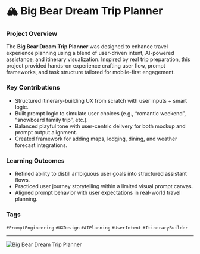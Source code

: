 
# 🏔️ Big Bear Dream Trip Planner

### Project Overview
The **Big Bear Dream Trip Planner** was designed to enhance travel experience planning using a blend of user-driven intent, AI-powered assistance, and itinerary visualization. Inspired by real trip preparation, this project provided hands-on experience crafting user flow, prompt frameworks, and task structure tailored for mobile-first engagement.

### Key Contributions
- Structured itinerary-building UX from scratch with user inputs + smart logic.
- Built prompt logic to simulate user choices (e.g., “romantic weekend”, “snowboard family trip”, etc.).
- Balanced playful tone with user-centric delivery for both mockup and prompt output alignment.
- Created framework for adding maps, lodging, dining, and weather forecast integrations.

### Learning Outcomes
- Refined ability to distill ambiguous user goals into structured assistant flows.
- Practiced user journey storytelling within a limited visual prompt canvas.
- Aligned prompt behavior with user expectations in real-world travel planning.

### Tags
`#PromptEngineering` `#UXDesign` `#AIPlanning` `#UserIntent` `#ItineraryBuilder`

---

![Big Bear Dream Trip Planner](https://files.chat.openai.com/file-000000004d5c61f58df62e47326e18e1)

